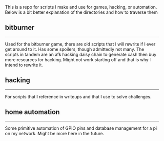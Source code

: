 This is a repo for scripts I make and use for games, hacking, or automation. Below is a bit better explanation of the directories and how to traverse them

## bitburner
___

Used for the bitburner game, there are old scripts that I will rewrite if I ever get around to it. Has some spoilers, though admittedly not many. The scripts in tandem are an afk hacking daisy chain to generate cash then buy more resources for hacking. Might not work starting off and that is why I intend to rewrite it. 

## hacking
___

For scripts that I reference in writeups and that I use to solve challenges.


## home automation
___

Some primitive automation of GPIO pins and database management for a pi on my network. Might be more here in the future.